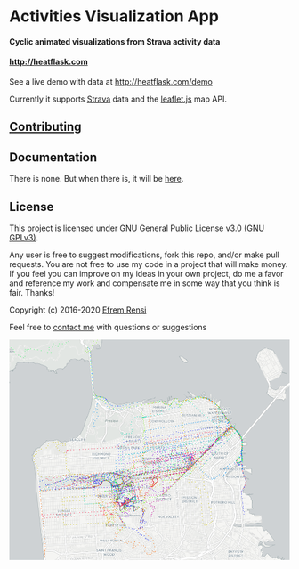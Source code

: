 # Activities Visualization App

#### Cyclic animated visualizations from Strava activity data
#### http://heatflask.com

See a live demo with data at http://heatflask.com/demo

Currently it supports [Strava](https://www.strava.com) data and the [leaflet.js](http://leafletjs.com) map API.



## [Contributing](/CONTRIBUTING.md)

## Documentation
There is none.  But when there is, it will be [here](docs/docs.md).

## License

This project is licensed under GNU General Public License v3.0 [(GNU GPLv3)](http://choosealicense.com/licenses/gpl-3.0).

Any user is free to suggest modifications, fork this repo, and/or make pull requests.  You are not free to use my code in a project that will make money.  If you feel you can improve on my ideas in your own project, do me a favor and reference my work and compensate me in some way that you think is fair.  Thanks!

Copyright (c) 2016-2020 [Efrem Rensi](mailto:info@heatflask.com)

Feel free to [contact me](mailto:info@heatflask.com) with questions or suggestions

![alt text](docs/gif1.gif)
